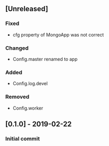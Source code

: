 ## [Unreleased]
### Fixed
- cfg property of MongoApp was not correct
### Changed
- Config.master renamed to app
### Added
- Config.log.devel
### Removed
- Config.worker

## [0.1.0] - 2019-02-22
### Initial commit